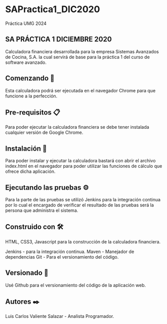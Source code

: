# SAPractica1_DIC2020
Práctica UMG 2024

## SA PRÁCTICA 1 DICIEMBRE 2020
Calculadora financiera desarrollada para la empresa Sistemas Avanzados de Cocina, S.A. la cual servirá de base para la práctica 1 del curso de software avanzado. 

## Comenzando 🚀
Esta calculadora podrá ser ejecutada en el navegador Chrome para que funcione a la perfección.


## Pre-requisitos 📋
Para poder ejecutar la calculadora financiera se debe tener instalada cualquier versión de Google Chrome. 

## Instalación 🔧
Para poder instalar y ejecutar la calculadora bastará con abrir el archivo index.html en el navegador para poder utilizar las funciones de cálculo que ofrece dicha aplicación.


## Ejecutando las pruebas ⚙️
Para la parte de las pruebas se utilizó Jenkins para la integración continua por lo cual el encargado de verificar el resultado de las pruebas será la persona que administra el sistema.


## Construido con 🛠️
HTML, CSS3, Javascript para la construcción de la calculadora financiera. 

Jenkins - para la integración continua.
Maven - Manejador de dependencias
Git - Para el versionamiento del código.


## Versionado 📌
Usé Github para el versionamiento del código de la aplicación web. 

## Autores ✒️
Luis Carlos Valiente Salazar - Analista Programador.
